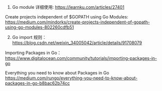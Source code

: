 1. Go module 详细使用:
https://learnku.com/articles/27401

Create projects independent of $GOPATH using Go Modules:
https://medium.com/mindorks/create-projects-independent-of-gopath-using-go-modules-802260cdfb51

2. Go import 规则：
https://blog.csdn.net/weixin_34005042/article/details/91708079

Importing Packages in Go：
https://www.digitalocean.com/community/tutorials/importing-packages-in-go

Everything you need to know about Packages in Go
https://medium.com/rungo/everything-you-need-to-know-about-packages-in-go-b8bac62b74cc
